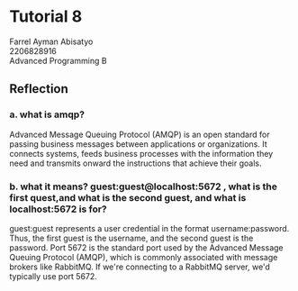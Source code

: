 # Tutorial 8
Farrel Ayman Abisatyo  <br>
2206828916 <br>
Advanced Programming B <br>

## Reflection
### a. what is amqp?
Advanced Message Queuing Protocol (AMQP) is an open standard for passing business messages between applications or organizations. 
It connects systems, feeds business processes with the information they need and transmits onward the instructions that 
achieve their goals. 
### b. what it means? guest:guest@localhost:5672 , what is the first quest,and what is the second guest, and what is localhost:5672 is for?
guest:guest represents a user credential in the format username:password. Thus, the first guest is the username, 
and the second guest is the password. 
Port 5672 is the standard port used by the Advanced Message Queuing Protocol (AMQP), which is commonly associated with message 
brokers like RabbitMQ. If we're connecting to a RabbitMQ server, we'd typically use port 5672.